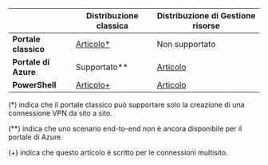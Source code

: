 | | **Distribuzione classica** | **Distribuzione di Gestione risorse** |
|----------------------------------------|--------------|----------------------|
| **Portale classico** |[Articolo*](../articles/vpn-gateway/vpn-gateway-site-to-site-create.md) | Non supportato |
| **Portale di Azure** | Supportato** | [Articolo](vpn-gateway-howto-site-to-site-resource-manager-portal.md)|
| **PowerShell** |[Articolo+](..articles/vpn-gateway/vpn-gateway-multi-site.md) | [Articolo](..articles/vpn-gateway/vpn-gateway-create-site-to-site-rm-powershell.md)| 

(*) indica che il portale classico può supportare solo la creazione di una connessione VPN da sito a sito.

(**) indica che uno scenario end-to-end non è ancora disponibile per il portale di Azure.

(+) indica che questo articolo è scritto per le connessioni multisito.

<!---HONumber=AcomDC_0803_2016-->